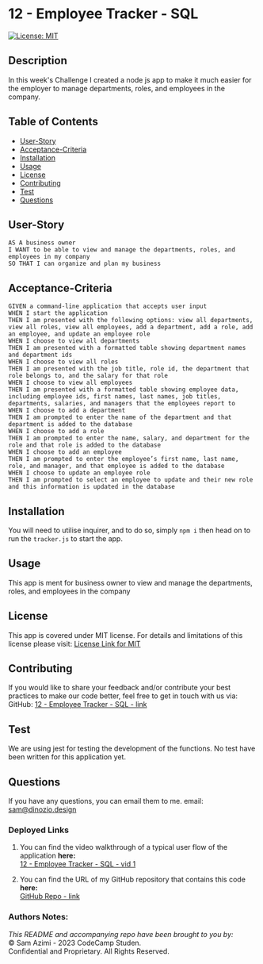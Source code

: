 # 12 - Employee Tracker - SQL

[![License: MIT](https://img.shields.io/badge/License-MIT-lightblue.svg)](https://opensource.org/licenses/MIT)

## Description
In this week's Challenge I created a node js app to make it much easier for the employer to manage departments, roles, and employees in the company.

## Table of Contents
- [User-Story](#user-story)
- [Acceptance-Criteria](#acceptance-criteria)
- [Installation](#installation)
- [Usage](#usage)
- [License](#license)
- [Contributing](#contributing)
- [Test](#test)
- [Questions](#questions)

## User-Story

```
AS A business owner
I WANT to be able to view and manage the departments, roles, and employees in my company
SO THAT I can organize and plan my business
```


## Acceptance-Criteria

```
GIVEN a command-line application that accepts user input
WHEN I start the application
THEN I am presented with the following options: view all departments, view all roles, view all employees, add a department, add a role, add an employee, and update an employee role
WHEN I choose to view all departments
THEN I am presented with a formatted table showing department names and department ids
WHEN I choose to view all roles
THEN I am presented with the job title, role id, the department that role belongs to, and the salary for that role
WHEN I choose to view all employees
THEN I am presented with a formatted table showing employee data, including employee ids, first names, last names, job titles, departments, salaries, and managers that the employees report to
WHEN I choose to add a department
THEN I am prompted to enter the name of the department and that department is added to the database
WHEN I choose to add a role
THEN I am prompted to enter the name, salary, and department for the role and that role is added to the database
WHEN I choose to add an employee
THEN I am prompted to enter the employee’s first name, last name, role, and manager, and that employee is added to the database
WHEN I choose to update an employee role
THEN I am prompted to select an employee to update and their new role and this information is updated in the database 
```

## Installation
You will need to utilise inquirer, and to do so, simply `npm i` then head on to run the `tracker.js` to start the app.


## Usage
This app is ment for business owner to view and manage the departments, roles, and employees in the company

## License
This app is covered under MIT license. For details and limitations of this license please visit:
[License Link for MIT](https://opensource.org/licenses/MIT)


## Contributing
If you would like to share your feedback and/or contribute your best practices to make our code better, feel free to get in touch with us via:
  GitHub: [12 - Employee Tracker - SQL - link](https://github.com/dinozio-design/12-Employee-Tracker-SQL)<br>

## Test
We are using jest for testing the development of the functions. No test have been written for this application yet.
<br>

## Questions
If you have any questions, you can email them to me.
  email: <sam@dinozio.design><br>

### Deployed Links

1. You can find the video walkthrough of a typical user flow of the application **here:** <br>
[12 - Employee Tracker - SQL - vid 1](https://drive.google.com/file/d/1cjaeOY4y41o_VMh9HkVap5rxfTCJcEks/view)<br>

2. You can find the URL of my GitHub repository that contains this code **here:** <br>[GitHub Repo - link](https://github.com/dinozio-design/12-Employee-Tracker-SQL)

### Authors Notes: 
  _This README and accompanying repo have been brought to you by:_<br>© Sam Azimi - 2023 CodeCamp Studen.<br>Confidential and Proprietary. All Rights Reserved.
